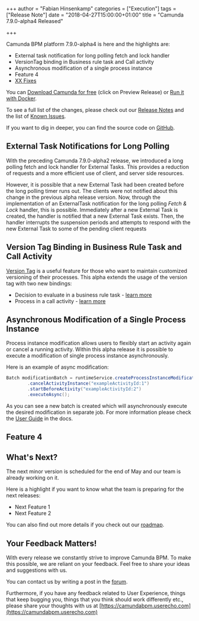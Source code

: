 +++
author = "Fabian Hinsenkamp"
categories = ["Execution"]
tags = ["Release Note"]
date = "2018-04-27T15:00:00+01:00"
title = "Camunda 7.9.0-alpha4 Released"

+++

Camunda BPM platform 7.9.0-alpha4 is here and the highlights are:

* External task notification for long polling fetch and lock handler
* VersionTag binding in Business rule task and Call activity
* Asynchronous modification of a single process instance
* Feature 4
* [XX Fixes](https://app.camunda.com/jira/issues/?jql=issuetype%20%3D%20%22Bug%20Report%22%20AND%20fixVersion%20%3D%207.9.0-alpha4)

You can [Download Camunda for free](https://camunda.com/download/) (click on Preview Release) or [Run it with Docker](https://hub.docker.com/r/camunda/camunda-bpm-platform/).


To see a full list of the changes, please check out our [Release Notes](https://app.camunda.com/jira/secure/ReleaseNote.jspa?projectId=10230&version=15301)
and the list of [Known Issues](https://app.camunda.com/jira/issues/?jql=affectedVersion%20%3D%207.9.0-alpha4).


If you want to dig in deeper, you can find the source code on [GitHub](https://github.com/camunda/camunda-bpm-platform/releases/tag/7.9.0-alpha3).

## External Task Notifications for Long Polling

With the preceding Camunda 7.9.0-alpha2 release, we introduced a long polling fetch and lock handler for External Tasks. This provides a reduction of requests and a more efficient use of client, and server side resources.

However, it is possible that a new External Task had been created before the long polling timer runs out. The clients were not notified about this change in the previous alpha release version. Now, through the implementation of an ExternalTask notification for the long polling _Fetch & Lock_ handler, this is possible. Immediately after a new External Task is created, the handler is notified that a new External Task exists. Then, the handler interrupts the suspension periods and attempts to respond with the new External Task to some of the pending client requests

## Version Tag Binding in Business Rule Task and Call Activity

[Version Tag](https://docs.camunda.org/manual/latest/user-guide/process-engine/process-versioning/#version-tag) is a useful feature for those who want to maintain customized versioning of their processes.
This alpha extends the usage of the version tag with two new bindings:
* Decision to evaluate in a business rule task - [learn more](https://docs.camunda.org/manual/latest/reference/bpmn20/subprocesses/call-activity/#calledelement-binding)
* Process in a call activity - [learn more](https://docs.camunda.org/manual/latest/reference/bpmn20/tasks/business-rule-task/#using-camunda-dmn-engine)


## Asynchronous Modification of a Single Process Instance

Process instance modification allows users to flexibly start an activity again or cancel a running activity. 
Within this alpha release it is possible to execute a modification of single process instance asynchronously.

Here is an example of async modification:
```java
Batch modificationBatch = runtimeService.createProcessInstanceModification(processInstanceId)
        .cancelActivityInstance("exampleActivityId:1")
        .startBeforeActivity("exampleActivityId:2")
        .executeAsync();
```		
As you can see a new batch is created which will asynchronously execute the desired modification in separate job. For more information please check the [User Guide](https://docs.camunda.org/manual/latest/user-guide/process-engine/process-instance-modification/#asynchronous-modification-of-a-process-instance) in the docs.

## Feature 4

## What's Next?

The next minor version is scheduled for the end of May and our team is already working on it.

Here is a highlight if you want to know what the team is preparing for the next releases:

* Next Feature 1
* Next Feature 2


You can also find out more details if you check out our [roadmap](https://camunda.com/learn/community/#roadmap).



## Your Feedback Matters!

With every release we constantly strive to improve Camunda BPM. To make this possible, we are reliant on your feedback. Feel free to share your ideas and suggestions with us.

You can contact us by writing a post in the [forum](https://forum.camunda.org/).

Furthermore, if you have any feedback related to User Experience, things that keep bugging you, things that you think should work differently etc., please share your thoughts with us at [https://camundabpm.userecho.com](https://camundabpm.userecho.com)
